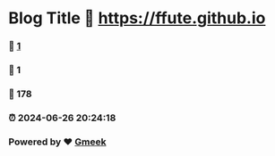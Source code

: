 # Blog Title :link: https://ffute.github.io 
### :page_facing_up: [1](https://ffute.github.io/tag.html) 
### :speech_balloon: 1 
### :hibiscus: 178 
### :alarm_clock: 2024-06-26 20:24:18 
### Powered by :heart: [Gmeek](https://github.com/Meekdai/Gmeek)

